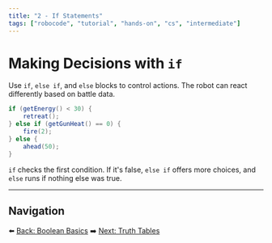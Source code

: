 ```yaml
---
title: "2 - If Statements"
tags: ["robocode", "tutorial", "hands-on", "cs", "intermediate"]
---
```


# Making Decisions with `if`

Use `if`, `else if`, and `else` blocks to control actions. The robot can react differently based on battle data.

```java
if (getEnergy() < 30) {
    retreat();
} else if (getGunHeat() == 0) {
    fire(2);
} else {
    ahead(50);
}
```

`if` checks the first condition. If it's false, `else if` offers more choices, and `else` runs if nothing else was true.

---

## Navigation

⬅️ [Back: Boolean Basics](/robocode/Day-5/00_boolean_basics)
➡️ [Next: Truth Tables](/robocode/Day-5/02_truth_tables)

